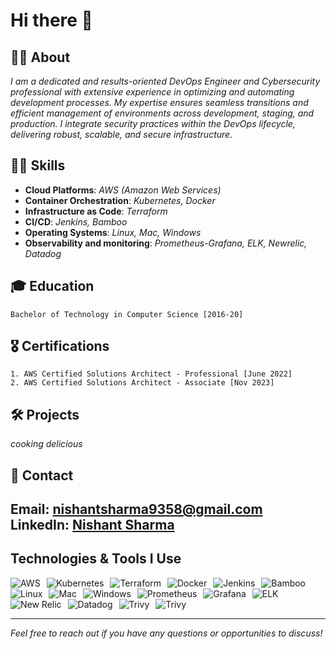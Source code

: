 # Hi there 👋

## 👨‍💻 About
*I am a dedicated and results-oriented DevOps Engineer and Cybersecurity professional with extensive experience 
in optimizing and automating development processes. 
My expertise ensures seamless transitions and efficient management of environments across 
development, staging, and production. 
I integrate security practices within the DevOps lifecycle, delivering robust, scalable, and secure infrastructure.*

## 🥷🏼 Skills

- **Cloud Platforms**: *AWS (Amazon Web Services)*
- **Container Orchestration**: *Kubernetes, Docker*
- **Infrastructure as Code**: *Terraform*
- **CI/CD**: *Jenkins, Bamboo*
- **Operating Systems**: *Linux, Mac, Windows*
- **Observability and monitoring**: *Prometheus-Grafana, ELK, Newrelic, Datadog*

## 🎓 Education

    Bachelor of Technology in Computer Science [2016-20]

## 🎖️ Certifications
    
    1. AWS Certified Solutions Architect - Professional [June 2022]
    2. AWS Certified Solutions Architect - Associate [Nov 2023]


## 🛠 Projects

*cooking delicious*

## 📡 Contact

Email: [nishantsharma9358@gmail.com](mailto:nishantsharma9358@gmail.com)<br>
LinkedIn: [Nishant Sharma](https://www.linkedin.com/in/thecyberbaby)<br>
---

##  Technologies & Tools I Use

<p align="left">
  <img src="https://img.shields.io/badge/AWS-F46800?style=for-the-badge&logo=amazon-aws&logoColor=white" alt="AWS" style="margin-right: 6px;"/>
  <img src="https://img.shields.io/badge/Kubernetes-326CE5?style=for-the-badge&logo=kubernetes&logoColor=white" alt="Kubernetes" style="margin-right: 6px;"/>
  <img src="https://img.shields.io/badge/Terraform-7B42BC?style=for-the-badge&logo=terraform&logoColor=white" alt="Terraform" style="margin-right: 6px;"/>
  <img src="https://img.shields.io/badge/Docker-2496ED?style=for-the-badge&logo=docker&logoColor=white" alt="Docker" style="margin-right: 6px;"/>
  <img src="https://img.shields.io/badge/Jenkins-D24939?style=for-the-badge&logo=jenkins&logoColor=white" alt="Jenkins" style="margin-right: 6px;"/>
  <img src="https://img.shields.io/badge/Bamboo-0052CC?style=for-the-badge&logo=bamboo&logoColor=white" alt="Bamboo" style="margin-right: 6px;"/>
  <img src="https://img.shields.io/badge/Linux-FCC624?style=for-the-badge&logo=linux&logoColor=black" alt="Linux" style="margin-right: 6px;"/>
  <img src="https://img.shields.io/badge/Mac-999999?style=for-the-badge&logo=apple&logoColor=white" alt="Mac" style="margin-right: 6px;"/>
  <img src="https://img.shields.io/badge/Windows-0078D6?style=for-the-badge&logo=windows&logoColor=white" alt="Windows" style="margin-right: 6px;"/>
  <img src="https://img.shields.io/badge/Prometheus-E6522C?style=for-the-badge&logo=prometheus&logoColor=white" alt="Prometheus" style="margin-right: 6px;"/>
  <img src="https://img.shields.io/badge/Grafana-F46800?style=for-the-badge&logo=grafana&logoColor=white" alt="Grafana" style="margin-right: 6px;"/>
  <img src="https://img.shields.io/badge/Elastic-005571?style=for-the-badge&logo=elasticstack&logoColor=white" alt="ELK" style="margin-right: 6px;"/>
  <img src="https://img.shields.io/badge/New%20Relic-008C99?style=for-the-badge&logo=new%20relic&logoColor=white" alt="New Relic" style="margin-right: 6px;"/>
  <img src="https://img.shields.io/badge/Datadog-632CA6?style=for-the-badge&logo=datadog&logoColor=white" alt="Datadog" style="margin-right: 6px;"/>
  <img src="https://img.shields.io/badge/Trivy-4169E1?style=for-the-badge&logo=aqua-security&logoColor=white" alt="Trivy" style="margin-right: 6px;"/>
  <img src="https://img.shields.io/badge/Kalilinux-000000?style=for-the-badge&logo=aqua-security&logoColor=white" alt="Trivy" style="margin-right: 6px;"/>

</p>

---

*Feel free to reach out if you have any questions or opportunities to discuss!*
